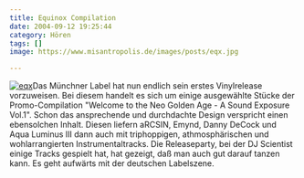 ```yaml
---
title: Equinox Compilation
date: 2004-09-12 19:25:44
category: Hören
tags: []
image: https://www.misantropolis.de/images/posts/eqx.jpg

---
```


[![](http://www.misantropolis.de/wp-content/uploads/2008/04/eqx.jpg "eqx")](http://www.misantropolis.de/wp-content/uploads/2008/04/eqx.jpg)Das Münchner Label hat nun endlich sein erstes Vinylrelease vorzuweisen. Bei diesem handelt es sich um einige ausgewählte Stücke der Promo-Compilation "Welcome to the Neo Golden Age - A Sound Exposure Vol.1". Schon das ansprechende und durchdachte Design verspricht einen ebensolchen Inhalt. Diesen liefern aRCSIN, Emynd, Danny DeCock und Aqua Luminus III dann auch mit triphoppigen, athmosphärischen und wohlarrangierten Instrumentaltracks. Die Releaseparty, bei der DJ Scientist einige Tracks gespielt hat, hat gezeigt, daß man auch gut darauf tanzen kann. Es geht aufwärts mit der deutschen Labelszene.
